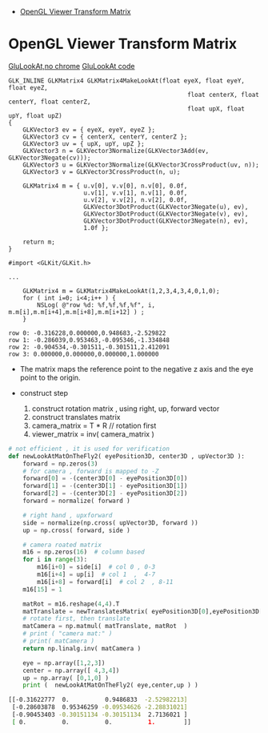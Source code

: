 [](...menustart)

- [OpenGL Viewer Transform Matrix](#8bc3626f04f3b50a0f6b9e17c9ccf6fa)

[](...menuend)


<h2 id="8bc3626f04f3b50a0f6b9e17c9ccf6fa"></h2>

# OpenGL Viewer Transform Matrix



[GluLookAt,no chrome](https://www.khronos.org/registry/OpenGL-Refpages/gl2.1/xhtml/gluLookAt.xml)
[GluLookAt code](https://www.khronos.org/opengl/wiki/GluLookAt_code)

```oc
GLK_INLINE GLKMatrix4 GLKMatrix4MakeLookAt(float eyeX, float eyeY, float eyeZ,
                                                  float centerX, float centerY, float centerZ,
                                                  float upX, float upY, float upZ)
{
    GLKVector3 ev = { eyeX, eyeY, eyeZ };
    GLKVector3 cv = { centerX, centerY, centerZ };
    GLKVector3 uv = { upX, upY, upZ };
    GLKVector3 n = GLKVector3Normalize(GLKVector3Add(ev, GLKVector3Negate(cv)));
    GLKVector3 u = GLKVector3Normalize(GLKVector3CrossProduct(uv, n));
    GLKVector3 v = GLKVector3CrossProduct(n, u);
    
    GLKMatrix4 m = { u.v[0], v.v[0], n.v[0], 0.0f,
                     u.v[1], v.v[1], n.v[1], 0.0f,
                     u.v[2], v.v[2], n.v[2], 0.0f,
                     GLKVector3DotProduct(GLKVector3Negate(u), ev),
                     GLKVector3DotProduct(GLKVector3Negate(v), ev),
                     GLKVector3DotProduct(GLKVector3Negate(n), ev),
                     1.0f };
    
    return m;
}
```

```oc
#import <GLKit/GLKit.h>

...

    GLKMatrix4 m = GLKMatrix4MakeLookAt(1,2,3,4,3,4,0,1,0);
    for ( int i=0; i<4;i++ ) {
        NSLog( @"row %d: %f,%f,%f,%f", i, m.m[i],m.m[i+4],m.m[i+8],m.m[i+12] ) ;
    }

row 0: -0.316228,0.000000,0.948683,-2.529822
row 1: -0.286039,0.953463,-0.095346,-1.334848
row 2: -0.904534,-0.301511,-0.301511,2.412091
row 3: 0.000000,0.000000,0.000000,1.000000
```


- The matrix maps the reference point to the negative z axis and the eye point to the origin. 

- construct step
    1. construct rotation matrix , using right, up, forward vector
    2. construct translates matrix 
    3. camera_matrix =  T * R   //  rotation first
    4. viewer_matrix = inv( camera_matrix )


```python
# not efficient , it is used for verification
def newLookAtMatOnTheFly2( eyePosition3D, center3D , upVector3D ):
    forward = np.zeros(3)
    # for camera , forward is mapped to -Z
    forward[0] = -(center3D[0] - eyePosition3D[0])
    forward[1] = -(center3D[1] - eyePosition3D[1])
    forward[2] = -(center3D[2] - eyePosition3D[2])
    forward = normalize( forward )

    # right hand , upxforward
    side = normalize(np.cross( upVector3D, forward ))
    up = np.cross( forward, side )

    # camera roated matrix
    m16 = np.zeros(16)  # column based
    for i in range(3):
        m16[i+0] = side[i]  # col 0 , 0-3
        m16[i+4] = up[i]  # col 1  ,  4-7
        m16[i+8] = forward[i]  # col 2  , 8-11
    m16[15] = 1

    matRot = m16.reshape(4,4).T
    matTranslate = newTranslatesMatrix( eyePosition3D[0],eyePosition3D[1],eyePosition3D[2] )
    # rotate first, then translate  
    matCamera = np.matmul( matTranslate, matRot  ) 
    # print ( "camera mat:" )
    # print( matCamera )
    return np.linalg.inv( matCamera )
```

```python
    eye = np.array([1,2,3])
    center = np.array([ 4,3,4])
    up = np.array( [0,1,0] )
    print (  newLookAtMatOnTheFly2( eye,center,up ) )
```

```bash
[[-0.31622777  0.          0.9486833  -2.52982213]
 [-0.28603878  0.95346259 -0.09534626 -2.28831021]
 [-0.90453403 -0.30151134 -0.30151134  2.7136021 ]
 [ 0.          0.          0.          1.        ]]
```


